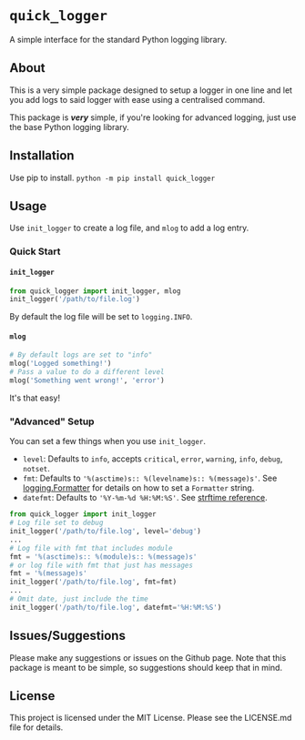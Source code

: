 

# `quick_logger`
A simple interface for the standard Python logging library.

## About
This is a very simple package designed to setup a logger in one line and let you add logs to said logger with ease using a centralised command.

This package is ***very*** simple, if you're looking for advanced logging, just use the base Python logging library. 

## Installation
Use pip to install.
`python -m pip install quick_logger`

## Usage
Use `init_logger` to create a log file, and `mlog` to add a log entry. 

### Quick Start
#### `init_logger`
``` python
from quick_logger import init_logger, mlog
init_logger('/path/to/file.log')
```
By default the log file will be set to `logging.INFO`.
#### `mlog`
``` python
# By default logs are set to "info"
mlog('Logged something!')
# Pass a value to do a different level
mlog('Something went wrong!', 'error')
```
It's that easy!
### "Advanced" Setup
You can set a few things when you use `init_logger`.
 - `level`: Defaults to `info`, accepts `critical`, `error`, `warning`, `info`, `debug`, `notset`. 
 - `fmt`: Defaults to `'%(asctime)s:: %(levelname)s:: %(message)s'`. See [logging.Formatter](https://docs.python.org/3/library/logging.html#logging.Formatter) for details on how to set a `Formatter` string.
 - `datefmt`: Defaults to `'%Y-%m-%d %H:%M:%S'`. See [strftime reference](https://strftime.org/).
 
``` python
from quick_logger import init_logger
# Log file set to debug
init_logger('/path/to/file.log', level='debug')
...
# Log file with fmt that includes module
fmt = '%(asctime)s:: %(module)s:: %(message)s'
# or log file with fmt that just has messages
fmt = '%(message)s'
init_logger('/path/to/file.log', fmt=fmt)
...
# Omit date, just include the time
init_logger('/path/to/file.log', datefmt='%H:%M:%S')
```
## Issues/Suggestions
Please make any suggestions or issues on the Github page. Note that this package is meant to be simple, so suggestions should keep that in mind. 

## License
This project is licensed under the MIT License. Please see the LICENSE.md file for details.
